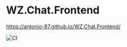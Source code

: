 # WZ.Chat.Frontend

https://antonio-87.github.io/WZ.Chat.Frontend/

![CI](https://github.com/Antonio-87/WZ.Chat.Frontend/actions/workflows/web.yml/badge.svg)
